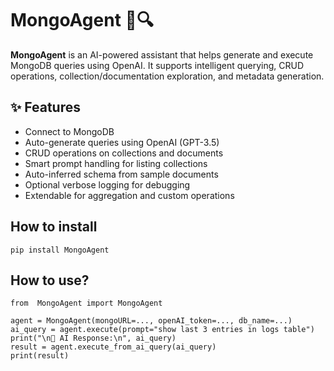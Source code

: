 # MongoAgent 🧠🔍

**MongoAgent** is an AI-powered assistant that helps generate and execute MongoDB queries using OpenAI. It supports intelligent querying, CRUD operations, collection/documentation exploration, and metadata generation.

## ✨ Features

- Connect to MongoDB
- Auto-generate queries using OpenAI (GPT-3.5)
- CRUD operations on collections and documents
- Smart prompt handling for listing collections
- Auto-inferred schema from sample documents
- Optional verbose logging for debugging
- Extendable for aggregation and custom operations

## How to install

```
pip install MongoAgent
```
## How to use?
```
from  MongoAgent import MongoAgent

agent = MongoAgent(mongoURL=..., openAI_token=..., db_name=...)
ai_query = agent.execute(prompt="show last 3 entries in logs table")
print("\n🤖 AI Response:\n", ai_query)
result = agent.execute_from_ai_query(ai_query)
print(result)
```